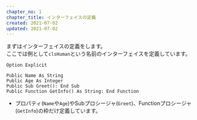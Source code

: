 ```yaml
---
chapter_no: 1
chapter_title: インターフェイスの定義
created: 2021-07-02
updated: 2021-07-02
---
```

まずはインターフェイスの定義をします。  
ここでは例として`clsHuman`という名前のインターフェイスを定義しています。

```:(クラスモジュール) clsHuman
Option Explicit

Public Name As String
Public Age As Integer
Public Sub Greet(): End Sub
Public Function GetInfo() As String: End Function
```

- プロパティ(`Name`や`Age`)やSubプロシージャ(`Greet`)、Functionプロシージャ(`GetInfo`)の枠だけ定義しています。